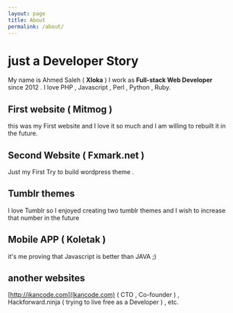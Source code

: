 ```yaml
---
layout: page
title: About
permalink: /about/
---
```

# just a Developer Story

My name is Ahmed Saleh ( **Xloka** ) I work as **Full-stack Web Developer** since 2012 .
I love PHP , Javascript , Perl , Python , Ruby.

## First website ( Mitmog  )
this was my First website and I love it so much and I am willing to rebuilt it in the future.

## Second Website ( Fxmark.net )
Just my First Try to build wordpress theme .

## Tumblr themes
I love Tumblr so I enjoyed creating two tumblr themes and I wish to increase that number in the future

## Mobile APP ( Koletak )
it's me proving that Javascript is better than JAVA ;)

## another websites
[http://ikancode.com](Ikancode.com) ( CTO , Co-founder ) , Hackforward.ninja ( trying to live free as a Developer ) , etc.

